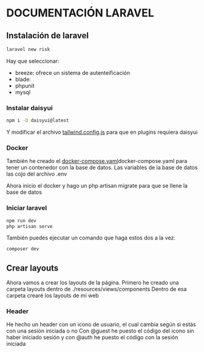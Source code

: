 # DOCUMENTACIÓN LARAVEL
## Instalación de laravel
```bash
laravel new risk
```
Hay que seleccionar:
- breeze: ofrece un sistema de autenteificación
- blade:
- phpunit
- mysql

### Instalar daisyui
```bash
npm i -D daisyui@latest
```
Y modificar el archivo [tailwind.config.js](./tailwind.config.js) para que en plugins requiera daisyui


### Docker
También he creado el [docker-compose.yaml](./docker-compose.yaml)docker-compose.yaml para tener un contenedor con la base de datos.
Las variables de la base de datos las cojo del archivo .env

Ahora inicio el docker y hago un php artisan migrate para que se llene la base de datos

### Iniciar laravel
 ```bash
npm run dev
php artisan serve
```
También puedes ejecutar un comando que haga estos dos a la vez:
```bash
composer dev
```

## Crear layouts
Ahora vamos a crear los layouts de la página.
Primero he creado una carpeta layouts dentro de ./resources/views/components
Dentro de esa carpeta crearé los layouts de mi web

### Header
He hecho un header con un icono de usuario, el cual cambia según si estás con una sesión iniciada o no
Con @guest he puesto el código del icono sin haber iniciado sesión y con @auth he 
puesto el código con la sesión iniciada

